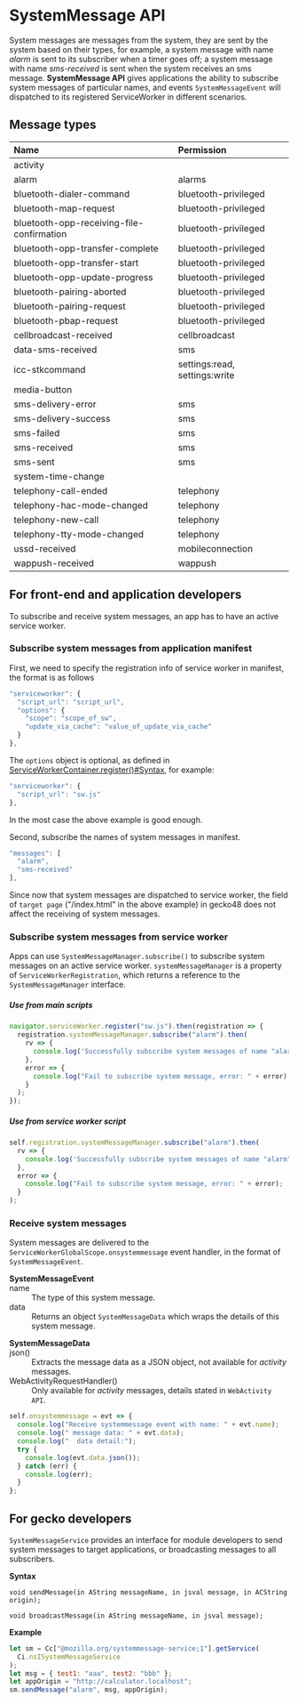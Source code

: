 # SystemMessage API

System messages are messages from the system, they are sent by the system based on their types, for example, a system message with name *alarm* is sent to its subscriber when a timer goes off; a system message with name *sms-received* is sent when the system receives an sms message. **SystemMessage API** gives applications the ability to subscribe system messages of particular names, and events `SystemMessageEvent` will dispatched to its registered ServiceWorker in different scenarios.

## Message types

| **Name**                                  | **Permission**       |
| :-                                        | :-                   |
| activity                                  |                      |
| alarm                                     | alarms               |
| bluetooth-dialer-command                  | bluetooth-privileged |
| bluetooth-map-request                     | bluetooth-privileged |
| bluetooth-opp-receiving-file-confirmation | bluetooth-privileged |
| bluetooth-opp-transfer-complete           | bluetooth-privileged |
| bluetooth-opp-transfer-start              | bluetooth-privileged |
| bluetooth-opp-update-progress             | bluetooth-privileged |
| bluetooth-pairing-aborted                 | bluetooth-privileged |
| bluetooth-pairing-request                 | bluetooth-privileged |
| bluetooth-pbap-request                    | bluetooth-privileged |
| cellbroadcast-received                    | cellbroadcast        |
| data-sms-received                         | sms                  |
| icc-stkcommand                            | settings:read, settings:write |
| media-button                              |                      |
| sms-delivery-error                        | sms                  |
| sms-delivery-success                      | sms                  |
| sms-failed                                | sms                  |
| sms-received                              | sms                  |
| sms-sent                                  | sms                  |
| system-time-change                        |                      |
| telephony-call-ended                      | telephony            |
| telephony-hac-mode-changed                | telephony            |
| telephony-new-call                        | telephony            |
| telephony-tty-mode-changed                | telephony            |
| ussd-received                             | mobileconnection     |
| wappush-received                          | wappush              |

## For front-end and application developers

To subscribe and receive system messages, an app has to have an active service worker.

### Subscribe system messages from application manifest

First, we need to specify the registration info of service worker in manifest, the format is as follows

```javascript
"serviceworker": {
  "script_url": "script_url",
  "options": {
    "scope": "scope_of_sw",
    "update_via_cache": "value_of_update_via_cache"
  }
},
```
The `options` object is optional, as defined in [ServiceWorkerContainer.register()#Syntax](https://developer.mozilla.org/en-US/docs/Web/API/ServiceWorkerContainer/register#Syntax), for example:

```javascript
"serviceworker": {
  "script_url": "sw.js"
},
```

In the most case the above example is good enough.

Second, subscribe the names of system messages in manifest.

```javascript
"messages": [
  "alarm",
  "sms-received"
],
```
Since now that system messages are dispatched to service worker, the field of `target page` ("/index.html" in the above example) in gecko48 does not affect the receiving of system messages.

### Subscribe system messages from service worker

Apps can use `SystemMessageManager.subscribe()` to subscribe system messages on an active service worker. `systemMessageManager` is a property of `ServiceWorkerRegistration`, which returns a reference to the `SystemMessageManager` interface.

##### Use from main scripts
```javascript
navigator.serviceWorker.register("sw.js").then(registration => {
  registration.systemMessageManager.subscribe("alarm").then(
    rv => {
      console.log('Successfully subscribe system messages of name "alarm".');
    },
    error => {
      console.log("Fail to subscribe system message, error: " + error);
    }
  );
});
```

##### Use from service worker script
```javascript
self.registration.systemMessageManager.subscribe("alarm").then(
  rv => {
    console.log('Successfully subscribe system messages of name "alarm".');
  },
  error => {
    console.log("Fail to subscribe system message, error: " + error);
  }
);
```

### Receive system messages

System messages are delivered to the `ServiceWorkerGlobalScope.onsystemmessage` event handler, in the format of `SystemMessageEvent`.

<dl>
<b>SystemMessageEvent</b>
    <dt>name</dt>
    <dd>The type of this system message.</dd>
    <dt>data</dt>
    <dd>Returns an object <code>SystemMessageData</code> which wraps the details of this system message.</dd>
</dl>

<dl>
<b>SystemMessageData</b>
    <dt>json()</dt>
    <dd>Extracts the message data as a JSON object, not available for <em>activity</em> messages.</dd>
    <dt>WebActivityRequestHandler()</dt>
    <dd>Only available for <em>activity</em> messages, details stated in <code>WebActivity API</code>.</dd>
</dl>

```javascript
self.onsystemmessage = evt => {
  console.log("Receive systemmessage event with name: " + evt.name);
  console.log(" message data: " + evt.data);
  console.log("  data detail:");
  try {
    console.log(evt.data.json());
  } catch (err) {
    console.log(err);
  }
};
```

## For gecko developers

`SystemMessageService` provides an interface for module developers to send system messages to target applications, or broadcasting messages to all subscribers.

**Syntax**
```
void sendMessage(in AString messageName, in jsval message, in ACString origin);

void broadcastMessage(in AString messageName, in jsval message);
```

**Example**
```javascript
let sm = Cc["@mozilla.org/systemmessage-service;1"].getService(
  Ci.nsISystemMessageService
);
let msg = { test1: "aaa", test2: "bbb" };
let appOrigin = "http://calculator.localhost";
sm.sendMessage("alarm", msg, appOrigin);
```
